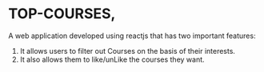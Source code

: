 # TOP-COURSES,
A web application developed using reactjs that has two important features:

1. It allows users to filter out Courses on the basis of their interests.
2. It also allows them to like/unLike the courses they want.
